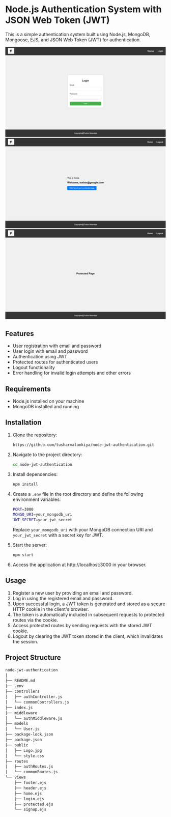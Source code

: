 # Node.js Authentication System with JSON Web Token (JWT)

This is a simple authentication system built using Node.js, MongoDB, Mongoose, EJS, and JSON Web Token (JWT) for authentication.

![Screenshot1](/Screenshots/Screenshot1.png)
![Screenshot2](/Screenshots/Screenshot2.png)
![Screenshot3](/Screenshots/Screenshot3.png)



## Features

- User registration with email and password
- User login with email and password
- Authentication using JWT
- Protected routes for authenticated users
- Logout functionality
- Error handling for invalid login attempts and other errors

## Requirements

- Node.js installed on your machine
- MongoDB installed and running

## Installation

1. Clone the repository:

   ```bash
   https://github.com/tusharmalankiya/node-jwt-authentication.git
   ```

2. Navigate to the project directory:

   ```bash
   cd node-jwt-authentication
   ```

3. Install dependencies:

   ```bash
   npm install
   ```

4. Create a `.env` file in the root directory and define the following environment variables:

   ```bash
   PORT=3000
   MONGO_URI=your_mongodb_uri
   JWT_SECRET=your_jwt_secret
   ```

   Replace `your_mongodb_uri` with your MongoDB connection URI and `your_jwt_secret` with a secret key for JWT.

5. Start the server:

   ```bash
   npm start
   ```

6. Access the application at http://localhost:3000 in your browser.

## Usage

1. Register a new user by providing an email and password.
2. Log in using the registered email and password.
3. Upon successful login, a JWT token is generated and stored as a secure HTTP cookie in the client's browser.
4. The token is automatically included in subsequent requests to protected routes via the cookie.
5. Access protected routes by sending requests with the stored JWT cookie.
6. Logout by clearing the JWT token stored in the client, which invalidates the session.

## Project Structure

```bash
node-jwt-authentication
│
├── README.md
├── .env
├── controllers
│   ├── authController.js
│   └── commonControllers.js
├── index.js
├── middleware
│   └── authMiddleware.js
├── models
│   └── User.js
├── package-lock.json
├── package.json
├── public
│   ├── Logo.jpg
│   └── style.css
├── routes
│   ├── authRoutes.js
│   └── commonRoutes.js
└── views
    ├── footer.ejs
    ├── header.ejs
    ├── home.ejs
    ├── login.ejs
    ├── protected.ejs
    └── signup.ejs

```
